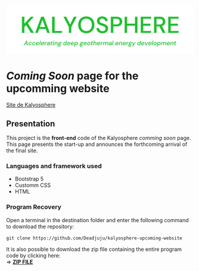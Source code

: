 ![Logo](img/Kalyosphere_maj_transparent_v2.png)

# ***Coming Soon*** page for the upcomming website

[Site de Kalyosphere](https://kalyosphere.com/)


## Presentation
This project is the **front-end** code of the Kalyosphere *comming soon* page.  
This page presents the start-up and announces the forthcoming arrival of the final site.  


### Languages and framework used
- Bootstrap 5
- Customm CSS
- HTML

### Program Recovery

Open a terminal in the destination folder and enter the following command to download the repository:  
 
    git clone https://github.com/Deadjuju/kalyosphere-upcoming-website

It is also possible to download the zip file containing the entire program code by clicking here:  
=> [**ZIP FILE**](https://github.com/Deadjuju/kalyosphere-upcoming-website/archive/refs/heads/main.zip)
